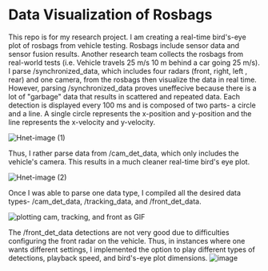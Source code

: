 # Data Visualization of Rosbags

This repo is for my research project. I am creating a real-time bird's-eye plot of rosbags from vehicle testing. Rosbags include sensor data and sensor fusion results. Another research team collects the rosbags from real-world tests (i.e. Vehicle travels 25 m/s 10 m behind a car going 25 m/s). I parse /synchronized_data, which includes four radars (front, right, left , rear) and one camera, from the rosbags then visualize the data in real time. However, parsing /synchronized_data proves uneffecive because there is a lot of "garbage" data that results in scattered and repeated data. Each detection is displayed every 100 ms and is composed of two parts- a circle and a line. A single circle represents the x-position and y-position and the line represents the x-velocity and y-velocity.   

![Hnet-image (1)](https://user-images.githubusercontent.com/72935428/120573567-a42ea180-c3d2-11eb-82e5-77386dc8d25e.gif)

Thus, I rather parse data from /cam_det_data, which only includes the vehicle's camera. This results in a much cleaner real-time bird's eye plot. 

![Hnet-image (2)](https://user-images.githubusercontent.com/72935428/120573928-3afb5e00-c3d3-11eb-8811-cd626b1fc757.gif)

Once I was able to parse one data type, I compiled all the desired data types- /cam_det_data, /tracking_data, and /front_det_data. 

![plotting cam, tracking, and front as GIF](https://user-images.githubusercontent.com/72935428/120874138-036aee00-c55a-11eb-8c96-ff15cb52cd07.gif)

The /front_det_data detections are not very good due to difficulties configuring the front radar on the vehicle. Thus, in instances where one wants different settings, I implemented the option to play different types of detections, playback speed, and bird's-eye plot dimensions. 
![image](https://user-images.githubusercontent.com/72935428/120873993-4ed0cc80-c559-11eb-8351-2aa6bfece8aa.png)



